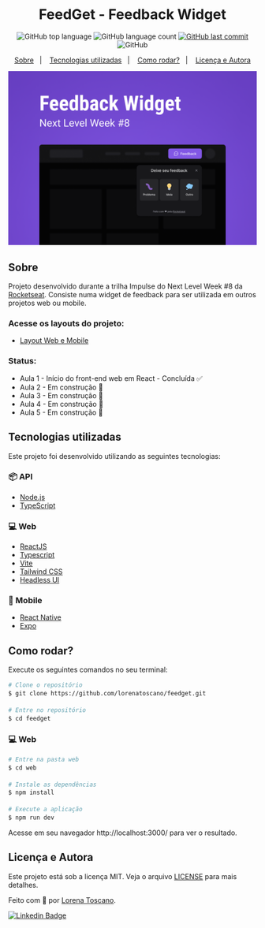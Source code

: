<!-- <p align="center">
   <a href="https://github.com/lorenatoscano/feedget/blob/main/README-en.md">English</a>&nbsp;&nbsp;&nbsp;•&nbsp;&nbsp;
   <a href="https://github.com/lorenatoscano/feedget/blob/main/README.md">Português (Brasil)</a>
</p> -->

<h1 align="center">FeedGet - Feedback Widget</h1>

<p align="center">
  <img alt="GitHub top language" src="https://img.shields.io/github/languages/top/lorenatoscano/feedget.svg?color=8257E5">

  <img alt="GitHub language count" src="https://img.shields.io/github/languages/count/lorenatoscano/feedget.svg?color=8257E5">
  
  <a href="https://github.com/lorenatoscano/feedget/commits/main">
    <img alt="GitHub last commit" src="https://img.shields.io/github/last-commit/lorenatoscano/feedget.svg?color=8257E5">
  </a>

  <img alt="GitHub" src="https://img.shields.io/github/license/lorenatoscano/feedget?color=8257E5">
</p>

<p align="center">
  <a href="#sobre">Sobre</a>&nbsp;&nbsp;&nbsp;|&nbsp;&nbsp;&nbsp;
  <a href="#tecnologias-utilizadas">Tecnologias utilizadas</a>&nbsp;&nbsp;&nbsp;|&nbsp;&nbsp;&nbsp;
  <a href="#como-rodar">Como rodar?</a>&nbsp;&nbsp;&nbsp;|&nbsp;&nbsp;&nbsp;
  <a href="#licença-e-autora">Licença e Autora</a>
</p>

![cover](.github/cover.png?style=flat)

## Sobre
Projeto desenvolvido durante a trilha Impulse do Next Level Week #8 da [Rocketseat](https://rocketseat.com.br/). Consiste numa widget de feedback para ser utilizada em outros projetos web ou mobile.

### Acesse os layouts do projeto:
- [Layout Web e Mobile](https://www.figma.com/community/file/1102912516166573468)


### Status:
- Aula 1 - Início do front-end web em React - Concluída ✅
- Aula 2 - Em construção 🚧
- Aula 3 - Em construção 🚧
- Aula 4 - Em construção 🚧
- Aula 5 - Em construção 🚧

## Tecnologias utilizadas

Este projeto foi desenvolvido utilizando as seguintes tecnologias:

### 📦 API
- [Node.js](https://nodejs.org/en/)
- [TypeScript](https://www.typescriptlang.org/)

### 💻 Web
- [ReactJS](https://reactjs.org/)
- [Typescript](https://www.typescriptlang.org/)
- [Vite](https://vitejs.dev/)
- [Tailwind CSS](https://tailwindcss.com/)
- [Headless UI](https://headlessui.dev/)

### 📱 Mobile
- [React Native](https://reactnative.dev/)
- [Expo](https://expo.dev/)

## Como rodar?

Execute os seguintes comandos no seu terminal:

```bash
# Clone o repositório
$ git clone https://github.com/lorenatoscano/feedget.git

# Entre no repositório
$ cd feedget
```

<!-- ### 📦 API


```bash
# Entre na pasta do backend
$ cd backend

# Faça uma copia do arquivo `.env.example` para `.env` e preencha com as suas credenciais do GitHub
$ cp .env.example .env

# Instale as dependências
$ yarn

# Execute as migrations
$ yarn prisma migrate dev

# Inicie o servidor
$ yarn dev
```

Acesse a API em http://localhost:4000 -->

### 💻 Web

```bash
# Entre na pasta web
$ cd web

# Instale as dependências
$ npm install

# Execute a aplicação
$ npm run dev
```
Acesse em seu navegador http://localhost:3000/ para ver o resultado.

<!-- ### 📱 Mobile
> Para utilizar o servidor com a aplicação mobile, é necessário criar uma conta no [Expo](https://expo.dev/), criar um projeto com o nome `nlwheatapp` e colocar https://auth.expo.io/@[seu-user]/nlwheatapp nos campos "Homepage URL" e "Authorization callback URL" do seu OAuth App

```bash
# Entre na pasta mobile
$ cd mobile

# Instale as dependências
$ yarn

# Execute a aplicação
$ expo start
```

Para ver o resultado da versão mobile você precisa de um smartphone com o aplicativo [Expo](https://play.google.com/store/apps/details?id=host.exp.exponent) instalado ou um emulador android/ios.

Depois de executar a aplicação, leia o QRCode pelo aplicativo. -->


## Licença e Autora

Este projeto está sob a licença MIT. Veja o arquivo [LICENSE](https://github.com/lorenatoscano/feedget/main/LICENSE) para mais detalhes.

Feito com :purple_heart: por [Lorena Toscano](https://github.com/lorenatoscano).


[![Linkedin Badge](https://img.shields.io/badge/-Lorena_Toscano-blue?style=flat-square&logo=Linkedin&logoColor=white&link=https://www.linkedin.com/in/lorena-toscano-243432183/)](https://www.linkedin.com/in/lorena-toscano-243432183/)